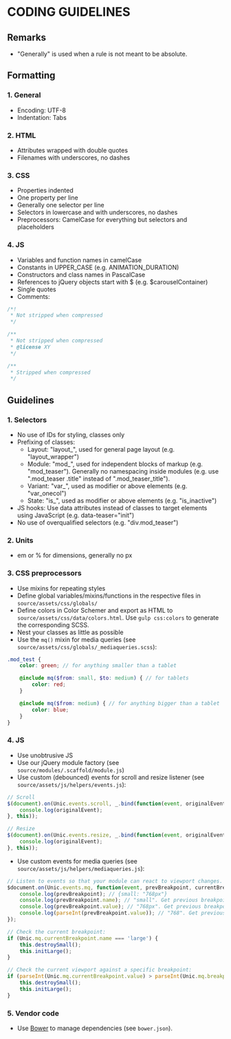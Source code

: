 # CODING GUIDELINES

## Remarks

* "Generally" is used when a rule is not meant to be absolute.


## Formatting

### 1. General
* Encoding: UTF-8
* Indentation: Tabs

### 2. HTML
* Attributes wrapped with double quotes
* Filenames with underscores, no dashes

### 3. CSS
* Properties indented
* One property per line
* Generally one selector per line
* Selectors in lowercase and with underscores, no dashes
* Preprocessors: CamelCase for everything but selectors and placeholders

### 4. JS
* Variables and function names in camelCase
* Constants in UPPER_CASE (e.g. ANIMATION_DURATION)
* Constructors and class names in PascalCase
* References to jQuery objects start with $ (e.g. $carouselContainer)
* Single quotes
* Comments:

```js
/*!
 * Not stripped when compressed
 */

/**
 * Not stripped when compressed
 * @license XY
 */

/**
 * Stripped when compressed  
 */
```


## Guidelines

### 1. Selectors
* No use of IDs for styling, classes only
* Prefixing of classes:
	* Layout: "layout\_", used for general page layout (e.g. "layout\_wrapper")
	* Module: "mod\_", used for independent blocks of markup (e.g. "mod\_teaser"). Generally no namespacing inside modules (e.g. use ".mod\_teaser .title" instead of ".mod\_teaser\_title").
	* Variant: "var\_", used as modifier or above elements (e.g. "var\_onecol")
	* State: "is\_", used as modifier or above elements (e.g. "is\_inactive")
* JS hooks: Use data attributes instead of classes to target elements using JavaScript (e.g. data-teaser="init")
* No use of overqualified selectors (e.g. "div.mod\_teaser")

### 2. Units
* em or % for dimensions, generally no px

### 3. CSS preprocessors
* Use mixins for repeating styles
* Define global variables/mixins/functions in the respective files in ```source/assets/css/globals/```
* Define colors in Color Schemer and export as HTML to ```source/assets/css/data/colors.html```. Use ```gulp css:colors``` to generate the corresponding SCSS.
* Nest your classes as little as possible
* Use the ```mq()``` mixin for media queries (see ```source/assets/css/globals/_mediaqueries.scss```):

```scss
.mod_test {
	color: green; // for anything smaller than a tablet

	@include mq($from: small, $to: medium) { // for tablets
		color: red;
	}

	@include mq($from: medium) { // for anything bigger than a tablet
		color: blue;
	}
}
```

### 4. JS
* Use unobtrusive JS
* Use our jQuery module factory (see ```source/modules/.scaffold/module.js```)
* Use custom (debounced) events for scroll and resize listener (see ```source/assets/js/helpers/events.js```):

```js
// Scroll
$(document).on(Unic.events.scroll, _.bind(function(event, originalEvent) {
	console.log(originalEvent);
}, this));

// Resize
$(document).on(Unic.events.resize, _.bind(function(event, originalEvent) {
	console.log(originalEvent);
}, this));
```

* Use custom events for media queries (see ```source/assets/js/helpers/mediaqueries.js```):

```js
// Listen to events so that your module can react to viewport changes. They are debounced already (using Unic.events.resize):
$document.on(Unic.events.mq, function(event, prevBreakpoint, currentBreakpoint) {
	console.log(prevBreakpoint); // {small: "768px"}
	console.log(prevBreakpoint.name); // "small". Get previous breakpoint name.
	console.log(prevBreakpoint.value); // "768px". Get previous breakpoint size as string.
	console.log(parseInt(prevBreakpoint.value)); // "768". Get previous breakpoint size as number.
});

// Check the current breakpoint:
if (Unic.mq.currentBreakpoint.name === 'large') {
	this.destroySmall();
	this.initLarge();
}

// Check the current viewport against a specific breakpoint:
if (parseInt(Unic.mq.currentBreakpoint.value) > parseInt(Unic.mq.breakpoints.small)) {
	this.destroySmall();
	this.initLarge();
}
```

### 5. Vendor code
* Use [Bower](http://bower.io) to manage dependencies (see ```bower.json```).
